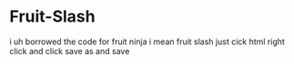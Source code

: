# Fruit-Slash
i uh borrowed the code for fruit ninja i mean fruit slash just cick html right click and click save as and save

